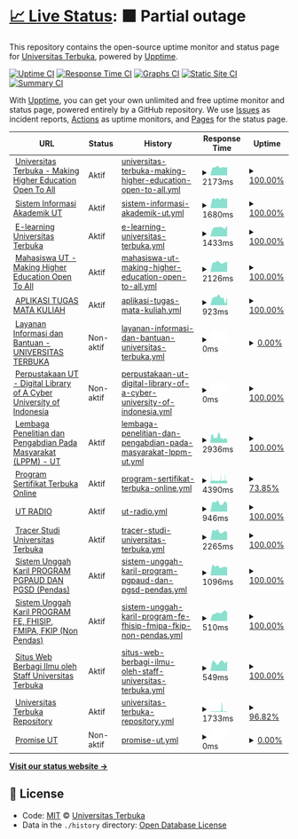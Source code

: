# [📈 Live Status](https://UnivTerbuka.github.io/online): <!--live status--> **🟧 Partial outage**

This repository contains the open-source uptime monitor and status page for [Universitas Terbuka](https://www.ut.ac.id/), powered by [Upptime](https://github.com/upptime/upptime).

[![Uptime CI](https://github.com/koj-co/upptime/workflows/Uptime%20CI/badge.svg)](https://github.com/koj-co/upptime/actions?query=workflow%3A%22Uptime+CI%22)
[![Response Time CI](https://github.com/koj-co/upptime/workflows/Response%20Time%20CI/badge.svg)](https://github.com/koj-co/upptime/actions?query=workflow%3A%22Response+Time+CI%22)
[![Graphs CI](https://github.com/koj-co/upptime/workflows/Graphs%20CI/badge.svg)](https://github.com/koj-co/upptime/actions?query=workflow%3A%22Graphs+CI%22)
[![Static Site CI](https://github.com/koj-co/upptime/workflows/Static%20Site%20CI/badge.svg)](https://github.com/koj-co/upptime/actions?query=workflow%3A%22Static+Site+CI%22)
[![Summary CI](https://github.com/koj-co/upptime/workflows/Summary%20CI/badge.svg)](https://github.com/koj-co/upptime/actions?query=workflow%3A%22Summary+CI%22)

With [Upptime](https://upptime.js.org), you can get your own unlimited and free uptime monitor and status page, powered entirely by a GitHub repository. We use [Issues](https://github.com/UnivTerbuka/online/issues) as incident reports, [Actions](https://github.com/UnivTerbuka/online/actions) as uptime monitors, and [Pages](https://UnivTerbuka.github.io/online) for the status page.

<!--start: status pages-->
<!-- This summary is generated by Upptime (https://github.com/upptime/upptime) -->
<!-- Do not edit this manually, your changes will be overwritten -->
<!-- prettier-ignore -->
| URL | Status | History | Response Time | Uptime |
| --- | ------ | ------- | ------------- | ------ |
| <img alt="" src="https://icons.duckduckgo.com/ip3/www.ut.ac.id.ico" height="13"> [Universitas Terbuka - Making Higher Education Open To All](https://www.ut.ac.id/) | Aktif | [universitas-terbuka-making-higher-education-open-to-all.yml](https://github.com/UnivTerbuka/online/commits/HEAD/history/universitas-terbuka-making-higher-education-open-to-all.yml) | <details><summary><img alt="Response time graph" src="./graphs/universitas-terbuka-making-higher-education-open-to-all/response-time-week.png" height="20"> 2173ms</summary><br><a href="https://UnivTerbuka.github.io/online/history/universitas-terbuka-making-higher-education-open-to-all"><img alt="Response time 3237" src="https://img.shields.io/endpoint?url=https%3A%2F%2Fraw.githubusercontent.com%2FUnivTerbuka%2Fonline%2FHEAD%2Fapi%2Funiversitas-terbuka-making-higher-education-open-to-all%2Fresponse-time.json"></a><br><a href="https://UnivTerbuka.github.io/online/history/universitas-terbuka-making-higher-education-open-to-all"><img alt="24-hour response time 2219" src="https://img.shields.io/endpoint?url=https%3A%2F%2Fraw.githubusercontent.com%2FUnivTerbuka%2Fonline%2FHEAD%2Fapi%2Funiversitas-terbuka-making-higher-education-open-to-all%2Fresponse-time-day.json"></a><br><a href="https://UnivTerbuka.github.io/online/history/universitas-terbuka-making-higher-education-open-to-all"><img alt="7-day response time 2173" src="https://img.shields.io/endpoint?url=https%3A%2F%2Fraw.githubusercontent.com%2FUnivTerbuka%2Fonline%2FHEAD%2Fapi%2Funiversitas-terbuka-making-higher-education-open-to-all%2Fresponse-time-week.json"></a><br><a href="https://UnivTerbuka.github.io/online/history/universitas-terbuka-making-higher-education-open-to-all"><img alt="30-day response time 2233" src="https://img.shields.io/endpoint?url=https%3A%2F%2Fraw.githubusercontent.com%2FUnivTerbuka%2Fonline%2FHEAD%2Fapi%2Funiversitas-terbuka-making-higher-education-open-to-all%2Fresponse-time-month.json"></a><br><a href="https://UnivTerbuka.github.io/online/history/universitas-terbuka-making-higher-education-open-to-all"><img alt="1-year response time 3159" src="https://img.shields.io/endpoint?url=https%3A%2F%2Fraw.githubusercontent.com%2FUnivTerbuka%2Fonline%2FHEAD%2Fapi%2Funiversitas-terbuka-making-higher-education-open-to-all%2Fresponse-time-year.json"></a></details> | <details><summary><a href="https://UnivTerbuka.github.io/online/history/universitas-terbuka-making-higher-education-open-to-all">100.00%</a></summary><a href="https://UnivTerbuka.github.io/online/history/universitas-terbuka-making-higher-education-open-to-all"><img alt="All-time uptime 100.00%" src="https://img.shields.io/endpoint?url=https%3A%2F%2Fraw.githubusercontent.com%2FUnivTerbuka%2Fonline%2FHEAD%2Fapi%2Funiversitas-terbuka-making-higher-education-open-to-all%2Fuptime.json"></a><br><a href="https://UnivTerbuka.github.io/online/history/universitas-terbuka-making-higher-education-open-to-all"><img alt="24-hour uptime 100.00%" src="https://img.shields.io/endpoint?url=https%3A%2F%2Fraw.githubusercontent.com%2FUnivTerbuka%2Fonline%2FHEAD%2Fapi%2Funiversitas-terbuka-making-higher-education-open-to-all%2Fuptime-day.json"></a><br><a href="https://UnivTerbuka.github.io/online/history/universitas-terbuka-making-higher-education-open-to-all"><img alt="7-day uptime 100.00%" src="https://img.shields.io/endpoint?url=https%3A%2F%2Fraw.githubusercontent.com%2FUnivTerbuka%2Fonline%2FHEAD%2Fapi%2Funiversitas-terbuka-making-higher-education-open-to-all%2Fuptime-week.json"></a><br><a href="https://UnivTerbuka.github.io/online/history/universitas-terbuka-making-higher-education-open-to-all"><img alt="30-day uptime 100.00%" src="https://img.shields.io/endpoint?url=https%3A%2F%2Fraw.githubusercontent.com%2FUnivTerbuka%2Fonline%2FHEAD%2Fapi%2Funiversitas-terbuka-making-higher-education-open-to-all%2Fuptime-month.json"></a><br><a href="https://UnivTerbuka.github.io/online/history/universitas-terbuka-making-higher-education-open-to-all"><img alt="1-year uptime 100.00%" src="https://img.shields.io/endpoint?url=https%3A%2F%2Fraw.githubusercontent.com%2FUnivTerbuka%2Fonline%2FHEAD%2Fapi%2Funiversitas-terbuka-making-higher-education-open-to-all%2Fuptime-year.json"></a></details>
| <img alt="" src="https://icons.duckduckgo.com/ip3/sia.ut.ac.id.ico" height="13"> [Sistem Informasi Akademik UT](https://sia.ut.ac.id/) | Aktif | [sistem-informasi-akademik-ut.yml](https://github.com/UnivTerbuka/online/commits/HEAD/history/sistem-informasi-akademik-ut.yml) | <details><summary><img alt="Response time graph" src="./graphs/sistem-informasi-akademik-ut/response-time-week.png" height="20"> 1680ms</summary><br><a href="https://UnivTerbuka.github.io/online/history/sistem-informasi-akademik-ut"><img alt="Response time 2012" src="https://img.shields.io/endpoint?url=https%3A%2F%2Fraw.githubusercontent.com%2FUnivTerbuka%2Fonline%2FHEAD%2Fapi%2Fsistem-informasi-akademik-ut%2Fresponse-time.json"></a><br><a href="https://UnivTerbuka.github.io/online/history/sistem-informasi-akademik-ut"><img alt="24-hour response time 1771" src="https://img.shields.io/endpoint?url=https%3A%2F%2Fraw.githubusercontent.com%2FUnivTerbuka%2Fonline%2FHEAD%2Fapi%2Fsistem-informasi-akademik-ut%2Fresponse-time-day.json"></a><br><a href="https://UnivTerbuka.github.io/online/history/sistem-informasi-akademik-ut"><img alt="7-day response time 1680" src="https://img.shields.io/endpoint?url=https%3A%2F%2Fraw.githubusercontent.com%2FUnivTerbuka%2Fonline%2FHEAD%2Fapi%2Fsistem-informasi-akademik-ut%2Fresponse-time-week.json"></a><br><a href="https://UnivTerbuka.github.io/online/history/sistem-informasi-akademik-ut"><img alt="30-day response time 1650" src="https://img.shields.io/endpoint?url=https%3A%2F%2Fraw.githubusercontent.com%2FUnivTerbuka%2Fonline%2FHEAD%2Fapi%2Fsistem-informasi-akademik-ut%2Fresponse-time-month.json"></a><br><a href="https://UnivTerbuka.github.io/online/history/sistem-informasi-akademik-ut"><img alt="1-year response time 1868" src="https://img.shields.io/endpoint?url=https%3A%2F%2Fraw.githubusercontent.com%2FUnivTerbuka%2Fonline%2FHEAD%2Fapi%2Fsistem-informasi-akademik-ut%2Fresponse-time-year.json"></a></details> | <details><summary><a href="https://UnivTerbuka.github.io/online/history/sistem-informasi-akademik-ut">100.00%</a></summary><a href="https://UnivTerbuka.github.io/online/history/sistem-informasi-akademik-ut"><img alt="All-time uptime 99.42%" src="https://img.shields.io/endpoint?url=https%3A%2F%2Fraw.githubusercontent.com%2FUnivTerbuka%2Fonline%2FHEAD%2Fapi%2Fsistem-informasi-akademik-ut%2Fuptime.json"></a><br><a href="https://UnivTerbuka.github.io/online/history/sistem-informasi-akademik-ut"><img alt="24-hour uptime 100.00%" src="https://img.shields.io/endpoint?url=https%3A%2F%2Fraw.githubusercontent.com%2FUnivTerbuka%2Fonline%2FHEAD%2Fapi%2Fsistem-informasi-akademik-ut%2Fuptime-day.json"></a><br><a href="https://UnivTerbuka.github.io/online/history/sistem-informasi-akademik-ut"><img alt="7-day uptime 100.00%" src="https://img.shields.io/endpoint?url=https%3A%2F%2Fraw.githubusercontent.com%2FUnivTerbuka%2Fonline%2FHEAD%2Fapi%2Fsistem-informasi-akademik-ut%2Fuptime-week.json"></a><br><a href="https://UnivTerbuka.github.io/online/history/sistem-informasi-akademik-ut"><img alt="30-day uptime 100.00%" src="https://img.shields.io/endpoint?url=https%3A%2F%2Fraw.githubusercontent.com%2FUnivTerbuka%2Fonline%2FHEAD%2Fapi%2Fsistem-informasi-akademik-ut%2Fuptime-month.json"></a><br><a href="https://UnivTerbuka.github.io/online/history/sistem-informasi-akademik-ut"><img alt="1-year uptime 98.82%" src="https://img.shields.io/endpoint?url=https%3A%2F%2Fraw.githubusercontent.com%2FUnivTerbuka%2Fonline%2FHEAD%2Fapi%2Fsistem-informasi-akademik-ut%2Fuptime-year.json"></a></details>
| <img alt="" src="https://icons.duckduckgo.com/ip3/elearning.ut.ac.id.ico" height="13"> [E-learning Universitas Terbuka](https://elearning.ut.ac.id/) | Aktif | [e-learning-universitas-terbuka.yml](https://github.com/UnivTerbuka/online/commits/HEAD/history/e-learning-universitas-terbuka.yml) | <details><summary><img alt="Response time graph" src="./graphs/e-learning-universitas-terbuka/response-time-week.png" height="20"> 1433ms</summary><br><a href="https://UnivTerbuka.github.io/online/history/e-learning-universitas-terbuka"><img alt="Response time 2019" src="https://img.shields.io/endpoint?url=https%3A%2F%2Fraw.githubusercontent.com%2FUnivTerbuka%2Fonline%2FHEAD%2Fapi%2Fe-learning-universitas-terbuka%2Fresponse-time.json"></a><br><a href="https://UnivTerbuka.github.io/online/history/e-learning-universitas-terbuka"><img alt="24-hour response time 1713" src="https://img.shields.io/endpoint?url=https%3A%2F%2Fraw.githubusercontent.com%2FUnivTerbuka%2Fonline%2FHEAD%2Fapi%2Fe-learning-universitas-terbuka%2Fresponse-time-day.json"></a><br><a href="https://UnivTerbuka.github.io/online/history/e-learning-universitas-terbuka"><img alt="7-day response time 1433" src="https://img.shields.io/endpoint?url=https%3A%2F%2Fraw.githubusercontent.com%2FUnivTerbuka%2Fonline%2FHEAD%2Fapi%2Fe-learning-universitas-terbuka%2Fresponse-time-week.json"></a><br><a href="https://UnivTerbuka.github.io/online/history/e-learning-universitas-terbuka"><img alt="30-day response time 1385" src="https://img.shields.io/endpoint?url=https%3A%2F%2Fraw.githubusercontent.com%2FUnivTerbuka%2Fonline%2FHEAD%2Fapi%2Fe-learning-universitas-terbuka%2Fresponse-time-month.json"></a><br><a href="https://UnivTerbuka.github.io/online/history/e-learning-universitas-terbuka"><img alt="1-year response time 2049" src="https://img.shields.io/endpoint?url=https%3A%2F%2Fraw.githubusercontent.com%2FUnivTerbuka%2Fonline%2FHEAD%2Fapi%2Fe-learning-universitas-terbuka%2Fresponse-time-year.json"></a></details> | <details><summary><a href="https://UnivTerbuka.github.io/online/history/e-learning-universitas-terbuka">100.00%</a></summary><a href="https://UnivTerbuka.github.io/online/history/e-learning-universitas-terbuka"><img alt="All-time uptime 93.89%" src="https://img.shields.io/endpoint?url=https%3A%2F%2Fraw.githubusercontent.com%2FUnivTerbuka%2Fonline%2FHEAD%2Fapi%2Fe-learning-universitas-terbuka%2Fuptime.json"></a><br><a href="https://UnivTerbuka.github.io/online/history/e-learning-universitas-terbuka"><img alt="24-hour uptime 100.00%" src="https://img.shields.io/endpoint?url=https%3A%2F%2Fraw.githubusercontent.com%2FUnivTerbuka%2Fonline%2FHEAD%2Fapi%2Fe-learning-universitas-terbuka%2Fuptime-day.json"></a><br><a href="https://UnivTerbuka.github.io/online/history/e-learning-universitas-terbuka"><img alt="7-day uptime 100.00%" src="https://img.shields.io/endpoint?url=https%3A%2F%2Fraw.githubusercontent.com%2FUnivTerbuka%2Fonline%2FHEAD%2Fapi%2Fe-learning-universitas-terbuka%2Fuptime-week.json"></a><br><a href="https://UnivTerbuka.github.io/online/history/e-learning-universitas-terbuka"><img alt="30-day uptime 99.93%" src="https://img.shields.io/endpoint?url=https%3A%2F%2Fraw.githubusercontent.com%2FUnivTerbuka%2Fonline%2FHEAD%2Fapi%2Fe-learning-universitas-terbuka%2Fuptime-month.json"></a><br><a href="https://UnivTerbuka.github.io/online/history/e-learning-universitas-terbuka"><img alt="1-year uptime 93.62%" src="https://img.shields.io/endpoint?url=https%3A%2F%2Fraw.githubusercontent.com%2FUnivTerbuka%2Fonline%2FHEAD%2Fapi%2Fe-learning-universitas-terbuka%2Fuptime-year.json"></a></details>
| <img alt="" src="https://icons.duckduckgo.com/ip3/mahasiswa.ut.ac.id.ico" height="13"> [Mahasiswa UT - Making Higher Education Open To All](https://mahasiswa.ut.ac.id/) | Aktif | [mahasiswa-ut-making-higher-education-open-to-all.yml](https://github.com/UnivTerbuka/online/commits/HEAD/history/mahasiswa-ut-making-higher-education-open-to-all.yml) | <details><summary><img alt="Response time graph" src="./graphs/mahasiswa-ut-making-higher-education-open-to-all/response-time-week.png" height="20"> 2126ms</summary><br><a href="https://UnivTerbuka.github.io/online/history/mahasiswa-ut-making-higher-education-open-to-all"><img alt="Response time 3032" src="https://img.shields.io/endpoint?url=https%3A%2F%2Fraw.githubusercontent.com%2FUnivTerbuka%2Fonline%2FHEAD%2Fapi%2Fmahasiswa-ut-making-higher-education-open-to-all%2Fresponse-time.json"></a><br><a href="https://UnivTerbuka.github.io/online/history/mahasiswa-ut-making-higher-education-open-to-all"><img alt="24-hour response time 2272" src="https://img.shields.io/endpoint?url=https%3A%2F%2Fraw.githubusercontent.com%2FUnivTerbuka%2Fonline%2FHEAD%2Fapi%2Fmahasiswa-ut-making-higher-education-open-to-all%2Fresponse-time-day.json"></a><br><a href="https://UnivTerbuka.github.io/online/history/mahasiswa-ut-making-higher-education-open-to-all"><img alt="7-day response time 2126" src="https://img.shields.io/endpoint?url=https%3A%2F%2Fraw.githubusercontent.com%2FUnivTerbuka%2Fonline%2FHEAD%2Fapi%2Fmahasiswa-ut-making-higher-education-open-to-all%2Fresponse-time-week.json"></a><br><a href="https://UnivTerbuka.github.io/online/history/mahasiswa-ut-making-higher-education-open-to-all"><img alt="30-day response time 2161" src="https://img.shields.io/endpoint?url=https%3A%2F%2Fraw.githubusercontent.com%2FUnivTerbuka%2Fonline%2FHEAD%2Fapi%2Fmahasiswa-ut-making-higher-education-open-to-all%2Fresponse-time-month.json"></a><br><a href="https://UnivTerbuka.github.io/online/history/mahasiswa-ut-making-higher-education-open-to-all"><img alt="1-year response time 2922" src="https://img.shields.io/endpoint?url=https%3A%2F%2Fraw.githubusercontent.com%2FUnivTerbuka%2Fonline%2FHEAD%2Fapi%2Fmahasiswa-ut-making-higher-education-open-to-all%2Fresponse-time-year.json"></a></details> | <details><summary><a href="https://UnivTerbuka.github.io/online/history/mahasiswa-ut-making-higher-education-open-to-all">100.00%</a></summary><a href="https://UnivTerbuka.github.io/online/history/mahasiswa-ut-making-higher-education-open-to-all"><img alt="All-time uptime 99.43%" src="https://img.shields.io/endpoint?url=https%3A%2F%2Fraw.githubusercontent.com%2FUnivTerbuka%2Fonline%2FHEAD%2Fapi%2Fmahasiswa-ut-making-higher-education-open-to-all%2Fuptime.json"></a><br><a href="https://UnivTerbuka.github.io/online/history/mahasiswa-ut-making-higher-education-open-to-all"><img alt="24-hour uptime 100.00%" src="https://img.shields.io/endpoint?url=https%3A%2F%2Fraw.githubusercontent.com%2FUnivTerbuka%2Fonline%2FHEAD%2Fapi%2Fmahasiswa-ut-making-higher-education-open-to-all%2Fuptime-day.json"></a><br><a href="https://UnivTerbuka.github.io/online/history/mahasiswa-ut-making-higher-education-open-to-all"><img alt="7-day uptime 100.00%" src="https://img.shields.io/endpoint?url=https%3A%2F%2Fraw.githubusercontent.com%2FUnivTerbuka%2Fonline%2FHEAD%2Fapi%2Fmahasiswa-ut-making-higher-education-open-to-all%2Fuptime-week.json"></a><br><a href="https://UnivTerbuka.github.io/online/history/mahasiswa-ut-making-higher-education-open-to-all"><img alt="30-day uptime 100.00%" src="https://img.shields.io/endpoint?url=https%3A%2F%2Fraw.githubusercontent.com%2FUnivTerbuka%2Fonline%2FHEAD%2Fapi%2Fmahasiswa-ut-making-higher-education-open-to-all%2Fuptime-month.json"></a><br><a href="https://UnivTerbuka.github.io/online/history/mahasiswa-ut-making-higher-education-open-to-all"><img alt="1-year uptime 98.85%" src="https://img.shields.io/endpoint?url=https%3A%2F%2Fraw.githubusercontent.com%2FUnivTerbuka%2Fonline%2FHEAD%2Fapi%2Fmahasiswa-ut-making-higher-education-open-to-all%2Fuptime-year.json"></a></details>
| <img alt="" src="https://icons.duckduckgo.com/ip3/tmk.ut.ac.id.ico" height="13"> [APLIKASI TUGAS MATA KULIAH](https://tmk.ut.ac.id/tmkui/#/) | Aktif | [aplikasi-tugas-mata-kuliah.yml](https://github.com/UnivTerbuka/online/commits/HEAD/history/aplikasi-tugas-mata-kuliah.yml) | <details><summary><img alt="Response time graph" src="./graphs/aplikasi-tugas-mata-kuliah/response-time-week.png" height="20"> 923ms</summary><br><a href="https://UnivTerbuka.github.io/online/history/aplikasi-tugas-mata-kuliah"><img alt="Response time 1272" src="https://img.shields.io/endpoint?url=https%3A%2F%2Fraw.githubusercontent.com%2FUnivTerbuka%2Fonline%2FHEAD%2Fapi%2Faplikasi-tugas-mata-kuliah%2Fresponse-time.json"></a><br><a href="https://UnivTerbuka.github.io/online/history/aplikasi-tugas-mata-kuliah"><img alt="24-hour response time 984" src="https://img.shields.io/endpoint?url=https%3A%2F%2Fraw.githubusercontent.com%2FUnivTerbuka%2Fonline%2FHEAD%2Fapi%2Faplikasi-tugas-mata-kuliah%2Fresponse-time-day.json"></a><br><a href="https://UnivTerbuka.github.io/online/history/aplikasi-tugas-mata-kuliah"><img alt="7-day response time 923" src="https://img.shields.io/endpoint?url=https%3A%2F%2Fraw.githubusercontent.com%2FUnivTerbuka%2Fonline%2FHEAD%2Fapi%2Faplikasi-tugas-mata-kuliah%2Fresponse-time-week.json"></a><br><a href="https://UnivTerbuka.github.io/online/history/aplikasi-tugas-mata-kuliah"><img alt="30-day response time 915" src="https://img.shields.io/endpoint?url=https%3A%2F%2Fraw.githubusercontent.com%2FUnivTerbuka%2Fonline%2FHEAD%2Fapi%2Faplikasi-tugas-mata-kuliah%2Fresponse-time-month.json"></a><br><a href="https://UnivTerbuka.github.io/online/history/aplikasi-tugas-mata-kuliah"><img alt="1-year response time 1205" src="https://img.shields.io/endpoint?url=https%3A%2F%2Fraw.githubusercontent.com%2FUnivTerbuka%2Fonline%2FHEAD%2Fapi%2Faplikasi-tugas-mata-kuliah%2Fresponse-time-year.json"></a></details> | <details><summary><a href="https://UnivTerbuka.github.io/online/history/aplikasi-tugas-mata-kuliah">100.00%</a></summary><a href="https://UnivTerbuka.github.io/online/history/aplikasi-tugas-mata-kuliah"><img alt="All-time uptime 55.44%" src="https://img.shields.io/endpoint?url=https%3A%2F%2Fraw.githubusercontent.com%2FUnivTerbuka%2Fonline%2FHEAD%2Fapi%2Faplikasi-tugas-mata-kuliah%2Fuptime.json"></a><br><a href="https://UnivTerbuka.github.io/online/history/aplikasi-tugas-mata-kuliah"><img alt="24-hour uptime 100.00%" src="https://img.shields.io/endpoint?url=https%3A%2F%2Fraw.githubusercontent.com%2FUnivTerbuka%2Fonline%2FHEAD%2Fapi%2Faplikasi-tugas-mata-kuliah%2Fuptime-day.json"></a><br><a href="https://UnivTerbuka.github.io/online/history/aplikasi-tugas-mata-kuliah"><img alt="7-day uptime 100.00%" src="https://img.shields.io/endpoint?url=https%3A%2F%2Fraw.githubusercontent.com%2FUnivTerbuka%2Fonline%2FHEAD%2Fapi%2Faplikasi-tugas-mata-kuliah%2Fuptime-week.json"></a><br><a href="https://UnivTerbuka.github.io/online/history/aplikasi-tugas-mata-kuliah"><img alt="30-day uptime 21.64%" src="https://img.shields.io/endpoint?url=https%3A%2F%2Fraw.githubusercontent.com%2FUnivTerbuka%2Fonline%2FHEAD%2Fapi%2Faplikasi-tugas-mata-kuliah%2Fuptime-month.json"></a><br><a href="https://UnivTerbuka.github.io/online/history/aplikasi-tugas-mata-kuliah"><img alt="1-year uptime 10.31%" src="https://img.shields.io/endpoint?url=https%3A%2F%2Fraw.githubusercontent.com%2FUnivTerbuka%2Fonline%2FHEAD%2Fapi%2Faplikasi-tugas-mata-kuliah%2Fuptime-year.json"></a></details>
| <img alt="" src="https://icons.duckduckgo.com/ip3/hallo-ut.ut.ac.id.ico" height="13"> [Layanan Informasi dan Bantuan - UNIVERSITAS TERBUKA](http://hallo-ut.ut.ac.id/) | Non-aktif | [layanan-informasi-dan-bantuan-universitas-terbuka.yml](https://github.com/UnivTerbuka/online/commits/HEAD/history/layanan-informasi-dan-bantuan-universitas-terbuka.yml) | <details><summary><img alt="Response time graph" src="./graphs/layanan-informasi-dan-bantuan-universitas-terbuka/response-time-week.png" height="20"> 0ms</summary><br><a href="https://UnivTerbuka.github.io/online/history/layanan-informasi-dan-bantuan-universitas-terbuka"><img alt="Response time 1009" src="https://img.shields.io/endpoint?url=https%3A%2F%2Fraw.githubusercontent.com%2FUnivTerbuka%2Fonline%2FHEAD%2Fapi%2Flayanan-informasi-dan-bantuan-universitas-terbuka%2Fresponse-time.json"></a><br><a href="https://UnivTerbuka.github.io/online/history/layanan-informasi-dan-bantuan-universitas-terbuka"><img alt="24-hour response time 0" src="https://img.shields.io/endpoint?url=https%3A%2F%2Fraw.githubusercontent.com%2FUnivTerbuka%2Fonline%2FHEAD%2Fapi%2Flayanan-informasi-dan-bantuan-universitas-terbuka%2Fresponse-time-day.json"></a><br><a href="https://UnivTerbuka.github.io/online/history/layanan-informasi-dan-bantuan-universitas-terbuka"><img alt="7-day response time 0" src="https://img.shields.io/endpoint?url=https%3A%2F%2Fraw.githubusercontent.com%2FUnivTerbuka%2Fonline%2FHEAD%2Fapi%2Flayanan-informasi-dan-bantuan-universitas-terbuka%2Fresponse-time-week.json"></a><br><a href="https://UnivTerbuka.github.io/online/history/layanan-informasi-dan-bantuan-universitas-terbuka"><img alt="30-day response time 0" src="https://img.shields.io/endpoint?url=https%3A%2F%2Fraw.githubusercontent.com%2FUnivTerbuka%2Fonline%2FHEAD%2Fapi%2Flayanan-informasi-dan-bantuan-universitas-terbuka%2Fresponse-time-month.json"></a><br><a href="https://UnivTerbuka.github.io/online/history/layanan-informasi-dan-bantuan-universitas-terbuka"><img alt="1-year response time 0" src="https://img.shields.io/endpoint?url=https%3A%2F%2Fraw.githubusercontent.com%2FUnivTerbuka%2Fonline%2FHEAD%2Fapi%2Flayanan-informasi-dan-bantuan-universitas-terbuka%2Fresponse-time-year.json"></a></details> | <details><summary><a href="https://UnivTerbuka.github.io/online/history/layanan-informasi-dan-bantuan-universitas-terbuka">0.00%</a></summary><a href="https://UnivTerbuka.github.io/online/history/layanan-informasi-dan-bantuan-universitas-terbuka"><img alt="All-time uptime 38.32%" src="https://img.shields.io/endpoint?url=https%3A%2F%2Fraw.githubusercontent.com%2FUnivTerbuka%2Fonline%2FHEAD%2Fapi%2Flayanan-informasi-dan-bantuan-universitas-terbuka%2Fuptime.json"></a><br><a href="https://UnivTerbuka.github.io/online/history/layanan-informasi-dan-bantuan-universitas-terbuka"><img alt="24-hour uptime 0.00%" src="https://img.shields.io/endpoint?url=https%3A%2F%2Fraw.githubusercontent.com%2FUnivTerbuka%2Fonline%2FHEAD%2Fapi%2Flayanan-informasi-dan-bantuan-universitas-terbuka%2Fuptime-day.json"></a><br><a href="https://UnivTerbuka.github.io/online/history/layanan-informasi-dan-bantuan-universitas-terbuka"><img alt="7-day uptime 0.00%" src="https://img.shields.io/endpoint?url=https%3A%2F%2Fraw.githubusercontent.com%2FUnivTerbuka%2Fonline%2FHEAD%2Fapi%2Flayanan-informasi-dan-bantuan-universitas-terbuka%2Fuptime-week.json"></a><br><a href="https://UnivTerbuka.github.io/online/history/layanan-informasi-dan-bantuan-universitas-terbuka"><img alt="30-day uptime 0.00%" src="https://img.shields.io/endpoint?url=https%3A%2F%2Fraw.githubusercontent.com%2FUnivTerbuka%2Fonline%2FHEAD%2Fapi%2Flayanan-informasi-dan-bantuan-universitas-terbuka%2Fuptime-month.json"></a><br><a href="https://UnivTerbuka.github.io/online/history/layanan-informasi-dan-bantuan-universitas-terbuka"><img alt="1-year uptime 0.00%" src="https://img.shields.io/endpoint?url=https%3A%2F%2Fraw.githubusercontent.com%2FUnivTerbuka%2Fonline%2FHEAD%2Fapi%2Flayanan-informasi-dan-bantuan-universitas-terbuka%2Fuptime-year.json"></a></details>
| <img alt="" src="https://icons.duckduckgo.com/ip3/www.pustaka.ut.ac.id.ico" height="13"> [Perpustakaan UT - Digital Library of A Cyber University of Indonesia](https://www.pustaka.ut.ac.id/) | Non-aktif | [perpustakaan-ut-digital-library-of-a-cyber-university-of-indonesia.yml](https://github.com/UnivTerbuka/online/commits/HEAD/history/perpustakaan-ut-digital-library-of-a-cyber-university-of-indonesia.yml) | <details><summary><img alt="Response time graph" src="./graphs/perpustakaan-ut-digital-library-of-a-cyber-university-of-indonesia/response-time-week.png" height="20"> 0ms</summary><br><a href="https://UnivTerbuka.github.io/online/history/perpustakaan-ut-digital-library-of-a-cyber-university-of-indonesia"><img alt="Response time 1262" src="https://img.shields.io/endpoint?url=https%3A%2F%2Fraw.githubusercontent.com%2FUnivTerbuka%2Fonline%2FHEAD%2Fapi%2Fperpustakaan-ut-digital-library-of-a-cyber-university-of-indonesia%2Fresponse-time.json"></a><br><a href="https://UnivTerbuka.github.io/online/history/perpustakaan-ut-digital-library-of-a-cyber-university-of-indonesia"><img alt="24-hour response time 0" src="https://img.shields.io/endpoint?url=https%3A%2F%2Fraw.githubusercontent.com%2FUnivTerbuka%2Fonline%2FHEAD%2Fapi%2Fperpustakaan-ut-digital-library-of-a-cyber-university-of-indonesia%2Fresponse-time-day.json"></a><br><a href="https://UnivTerbuka.github.io/online/history/perpustakaan-ut-digital-library-of-a-cyber-university-of-indonesia"><img alt="7-day response time 0" src="https://img.shields.io/endpoint?url=https%3A%2F%2Fraw.githubusercontent.com%2FUnivTerbuka%2Fonline%2FHEAD%2Fapi%2Fperpustakaan-ut-digital-library-of-a-cyber-university-of-indonesia%2Fresponse-time-week.json"></a><br><a href="https://UnivTerbuka.github.io/online/history/perpustakaan-ut-digital-library-of-a-cyber-university-of-indonesia"><img alt="30-day response time 0" src="https://img.shields.io/endpoint?url=https%3A%2F%2Fraw.githubusercontent.com%2FUnivTerbuka%2Fonline%2FHEAD%2Fapi%2Fperpustakaan-ut-digital-library-of-a-cyber-university-of-indonesia%2Fresponse-time-month.json"></a><br><a href="https://UnivTerbuka.github.io/online/history/perpustakaan-ut-digital-library-of-a-cyber-university-of-indonesia"><img alt="1-year response time 1313" src="https://img.shields.io/endpoint?url=https%3A%2F%2Fraw.githubusercontent.com%2FUnivTerbuka%2Fonline%2FHEAD%2Fapi%2Fperpustakaan-ut-digital-library-of-a-cyber-university-of-indonesia%2Fresponse-time-year.json"></a></details> | <details><summary><a href="https://UnivTerbuka.github.io/online/history/perpustakaan-ut-digital-library-of-a-cyber-university-of-indonesia">100.00%</a></summary><a href="https://UnivTerbuka.github.io/online/history/perpustakaan-ut-digital-library-of-a-cyber-university-of-indonesia"><img alt="All-time uptime 100.00%" src="https://img.shields.io/endpoint?url=https%3A%2F%2Fraw.githubusercontent.com%2FUnivTerbuka%2Fonline%2FHEAD%2Fapi%2Fperpustakaan-ut-digital-library-of-a-cyber-university-of-indonesia%2Fuptime.json"></a><br><a href="https://UnivTerbuka.github.io/online/history/perpustakaan-ut-digital-library-of-a-cyber-university-of-indonesia"><img alt="24-hour uptime 100.00%" src="https://img.shields.io/endpoint?url=https%3A%2F%2Fraw.githubusercontent.com%2FUnivTerbuka%2Fonline%2FHEAD%2Fapi%2Fperpustakaan-ut-digital-library-of-a-cyber-university-of-indonesia%2Fuptime-day.json"></a><br><a href="https://UnivTerbuka.github.io/online/history/perpustakaan-ut-digital-library-of-a-cyber-university-of-indonesia"><img alt="7-day uptime 100.00%" src="https://img.shields.io/endpoint?url=https%3A%2F%2Fraw.githubusercontent.com%2FUnivTerbuka%2Fonline%2FHEAD%2Fapi%2Fperpustakaan-ut-digital-library-of-a-cyber-university-of-indonesia%2Fuptime-week.json"></a><br><a href="https://UnivTerbuka.github.io/online/history/perpustakaan-ut-digital-library-of-a-cyber-university-of-indonesia"><img alt="30-day uptime 100.00%" src="https://img.shields.io/endpoint?url=https%3A%2F%2Fraw.githubusercontent.com%2FUnivTerbuka%2Fonline%2FHEAD%2Fapi%2Fperpustakaan-ut-digital-library-of-a-cyber-university-of-indonesia%2Fuptime-month.json"></a><br><a href="https://UnivTerbuka.github.io/online/history/perpustakaan-ut-digital-library-of-a-cyber-university-of-indonesia"><img alt="1-year uptime 100.00%" src="https://img.shields.io/endpoint?url=https%3A%2F%2Fraw.githubusercontent.com%2FUnivTerbuka%2Fonline%2FHEAD%2Fapi%2Fperpustakaan-ut-digital-library-of-a-cyber-university-of-indonesia%2Fuptime-year.json"></a></details>
| <img alt="" src="https://icons.duckduckgo.com/ip3/lppm.ut.ac.id.ico" height="13"> [Lembaga Penelitian dan Pengabdian Pada Masyarakat (LPPM) - UT](http://lppm.ut.ac.id/) | Aktif | [lembaga-penelitian-dan-pengabdian-pada-masyarakat-lppm-ut.yml](https://github.com/UnivTerbuka/online/commits/HEAD/history/lembaga-penelitian-dan-pengabdian-pada-masyarakat-lppm-ut.yml) | <details><summary><img alt="Response time graph" src="./graphs/lembaga-penelitian-dan-pengabdian-pada-masyarakat-lppm-ut/response-time-week.png" height="20"> 2936ms</summary><br><a href="https://UnivTerbuka.github.io/online/history/lembaga-penelitian-dan-pengabdian-pada-masyarakat-lppm-ut"><img alt="Response time 3111" src="https://img.shields.io/endpoint?url=https%3A%2F%2Fraw.githubusercontent.com%2FUnivTerbuka%2Fonline%2FHEAD%2Fapi%2Flembaga-penelitian-dan-pengabdian-pada-masyarakat-lppm-ut%2Fresponse-time.json"></a><br><a href="https://UnivTerbuka.github.io/online/history/lembaga-penelitian-dan-pengabdian-pada-masyarakat-lppm-ut"><img alt="24-hour response time 1937" src="https://img.shields.io/endpoint?url=https%3A%2F%2Fraw.githubusercontent.com%2FUnivTerbuka%2Fonline%2FHEAD%2Fapi%2Flembaga-penelitian-dan-pengabdian-pada-masyarakat-lppm-ut%2Fresponse-time-day.json"></a><br><a href="https://UnivTerbuka.github.io/online/history/lembaga-penelitian-dan-pengabdian-pada-masyarakat-lppm-ut"><img alt="7-day response time 2936" src="https://img.shields.io/endpoint?url=https%3A%2F%2Fraw.githubusercontent.com%2FUnivTerbuka%2Fonline%2FHEAD%2Fapi%2Flembaga-penelitian-dan-pengabdian-pada-masyarakat-lppm-ut%2Fresponse-time-week.json"></a><br><a href="https://UnivTerbuka.github.io/online/history/lembaga-penelitian-dan-pengabdian-pada-masyarakat-lppm-ut"><img alt="30-day response time 2936" src="https://img.shields.io/endpoint?url=https%3A%2F%2Fraw.githubusercontent.com%2FUnivTerbuka%2Fonline%2FHEAD%2Fapi%2Flembaga-penelitian-dan-pengabdian-pada-masyarakat-lppm-ut%2Fresponse-time-month.json"></a><br><a href="https://UnivTerbuka.github.io/online/history/lembaga-penelitian-dan-pengabdian-pada-masyarakat-lppm-ut"><img alt="1-year response time 3150" src="https://img.shields.io/endpoint?url=https%3A%2F%2Fraw.githubusercontent.com%2FUnivTerbuka%2Fonline%2FHEAD%2Fapi%2Flembaga-penelitian-dan-pengabdian-pada-masyarakat-lppm-ut%2Fresponse-time-year.json"></a></details> | <details><summary><a href="https://UnivTerbuka.github.io/online/history/lembaga-penelitian-dan-pengabdian-pada-masyarakat-lppm-ut">100.00%</a></summary><a href="https://UnivTerbuka.github.io/online/history/lembaga-penelitian-dan-pengabdian-pada-masyarakat-lppm-ut"><img alt="All-time uptime 100.00%" src="https://img.shields.io/endpoint?url=https%3A%2F%2Fraw.githubusercontent.com%2FUnivTerbuka%2Fonline%2FHEAD%2Fapi%2Flembaga-penelitian-dan-pengabdian-pada-masyarakat-lppm-ut%2Fuptime.json"></a><br><a href="https://UnivTerbuka.github.io/online/history/lembaga-penelitian-dan-pengabdian-pada-masyarakat-lppm-ut"><img alt="24-hour uptime 100.00%" src="https://img.shields.io/endpoint?url=https%3A%2F%2Fraw.githubusercontent.com%2FUnivTerbuka%2Fonline%2FHEAD%2Fapi%2Flembaga-penelitian-dan-pengabdian-pada-masyarakat-lppm-ut%2Fuptime-day.json"></a><br><a href="https://UnivTerbuka.github.io/online/history/lembaga-penelitian-dan-pengabdian-pada-masyarakat-lppm-ut"><img alt="7-day uptime 100.00%" src="https://img.shields.io/endpoint?url=https%3A%2F%2Fraw.githubusercontent.com%2FUnivTerbuka%2Fonline%2FHEAD%2Fapi%2Flembaga-penelitian-dan-pengabdian-pada-masyarakat-lppm-ut%2Fuptime-week.json"></a><br><a href="https://UnivTerbuka.github.io/online/history/lembaga-penelitian-dan-pengabdian-pada-masyarakat-lppm-ut"><img alt="30-day uptime 100.00%" src="https://img.shields.io/endpoint?url=https%3A%2F%2Fraw.githubusercontent.com%2FUnivTerbuka%2Fonline%2FHEAD%2Fapi%2Flembaga-penelitian-dan-pengabdian-pada-masyarakat-lppm-ut%2Fuptime-month.json"></a><br><a href="https://UnivTerbuka.github.io/online/history/lembaga-penelitian-dan-pengabdian-pada-masyarakat-lppm-ut"><img alt="1-year uptime 100.00%" src="https://img.shields.io/endpoint?url=https%3A%2F%2Fraw.githubusercontent.com%2FUnivTerbuka%2Fonline%2FHEAD%2Fapi%2Flembaga-penelitian-dan-pengabdian-pada-masyarakat-lppm-ut%2Fuptime-year.json"></a></details>
| <img alt="" src="https://icons.duckduckgo.com/ip3/moocs.ut.ac.id.ico" height="13"> [Program Sertifikat Terbuka Online](http://moocs.ut.ac.id/) | Aktif | [program-sertifikat-terbuka-online.yml](https://github.com/UnivTerbuka/online/commits/HEAD/history/program-sertifikat-terbuka-online.yml) | <details><summary><img alt="Response time graph" src="./graphs/program-sertifikat-terbuka-online/response-time-week.png" height="20"> 4390ms</summary><br><a href="https://UnivTerbuka.github.io/online/history/program-sertifikat-terbuka-online"><img alt="Response time 5541" src="https://img.shields.io/endpoint?url=https%3A%2F%2Fraw.githubusercontent.com%2FUnivTerbuka%2Fonline%2FHEAD%2Fapi%2Fprogram-sertifikat-terbuka-online%2Fresponse-time.json"></a><br><a href="https://UnivTerbuka.github.io/online/history/program-sertifikat-terbuka-online"><img alt="24-hour response time 4017" src="https://img.shields.io/endpoint?url=https%3A%2F%2Fraw.githubusercontent.com%2FUnivTerbuka%2Fonline%2FHEAD%2Fapi%2Fprogram-sertifikat-terbuka-online%2Fresponse-time-day.json"></a><br><a href="https://UnivTerbuka.github.io/online/history/program-sertifikat-terbuka-online"><img alt="7-day response time 4390" src="https://img.shields.io/endpoint?url=https%3A%2F%2Fraw.githubusercontent.com%2FUnivTerbuka%2Fonline%2FHEAD%2Fapi%2Fprogram-sertifikat-terbuka-online%2Fresponse-time-week.json"></a><br><a href="https://UnivTerbuka.github.io/online/history/program-sertifikat-terbuka-online"><img alt="30-day response time 4390" src="https://img.shields.io/endpoint?url=https%3A%2F%2Fraw.githubusercontent.com%2FUnivTerbuka%2Fonline%2FHEAD%2Fapi%2Fprogram-sertifikat-terbuka-online%2Fresponse-time-month.json"></a><br><a href="https://UnivTerbuka.github.io/online/history/program-sertifikat-terbuka-online"><img alt="1-year response time 5218" src="https://img.shields.io/endpoint?url=https%3A%2F%2Fraw.githubusercontent.com%2FUnivTerbuka%2Fonline%2FHEAD%2Fapi%2Fprogram-sertifikat-terbuka-online%2Fresponse-time-year.json"></a></details> | <details><summary><a href="https://UnivTerbuka.github.io/online/history/program-sertifikat-terbuka-online">73.85%</a></summary><a href="https://UnivTerbuka.github.io/online/history/program-sertifikat-terbuka-online"><img alt="All-time uptime 99.75%" src="https://img.shields.io/endpoint?url=https%3A%2F%2Fraw.githubusercontent.com%2FUnivTerbuka%2Fonline%2FHEAD%2Fapi%2Fprogram-sertifikat-terbuka-online%2Fuptime.json"></a><br><a href="https://UnivTerbuka.github.io/online/history/program-sertifikat-terbuka-online"><img alt="24-hour uptime 71.40%" src="https://img.shields.io/endpoint?url=https%3A%2F%2Fraw.githubusercontent.com%2FUnivTerbuka%2Fonline%2FHEAD%2Fapi%2Fprogram-sertifikat-terbuka-online%2Fuptime-day.json"></a><br><a href="https://UnivTerbuka.github.io/online/history/program-sertifikat-terbuka-online"><img alt="7-day uptime 73.85%" src="https://img.shields.io/endpoint?url=https%3A%2F%2Fraw.githubusercontent.com%2FUnivTerbuka%2Fonline%2FHEAD%2Fapi%2Fprogram-sertifikat-terbuka-online%2Fuptime-week.json"></a><br><a href="https://UnivTerbuka.github.io/online/history/program-sertifikat-terbuka-online"><img alt="30-day uptime 93.98%" src="https://img.shields.io/endpoint?url=https%3A%2F%2Fraw.githubusercontent.com%2FUnivTerbuka%2Fonline%2FHEAD%2Fapi%2Fprogram-sertifikat-terbuka-online%2Fuptime-month.json"></a><br><a href="https://UnivTerbuka.github.io/online/history/program-sertifikat-terbuka-online"><img alt="1-year uptime 99.50%" src="https://img.shields.io/endpoint?url=https%3A%2F%2Fraw.githubusercontent.com%2FUnivTerbuka%2Fonline%2FHEAD%2Fapi%2Fprogram-sertifikat-terbuka-online%2Fuptime-year.json"></a></details>
| <img alt="" src="https://icons.duckduckgo.com/ip3/utradio.ut.ac.id.ico" height="13"> [UT RADIO](http://utradio.ut.ac.id/) | Aktif | [ut-radio.yml](https://github.com/UnivTerbuka/online/commits/HEAD/history/ut-radio.yml) | <details><summary><img alt="Response time graph" src="./graphs/ut-radio/response-time-week.png" height="20"> 946ms</summary><br><a href="https://UnivTerbuka.github.io/online/history/ut-radio"><img alt="Response time 1162" src="https://img.shields.io/endpoint?url=https%3A%2F%2Fraw.githubusercontent.com%2FUnivTerbuka%2Fonline%2FHEAD%2Fapi%2Fut-radio%2Fresponse-time.json"></a><br><a href="https://UnivTerbuka.github.io/online/history/ut-radio"><img alt="24-hour response time 834" src="https://img.shields.io/endpoint?url=https%3A%2F%2Fraw.githubusercontent.com%2FUnivTerbuka%2Fonline%2FHEAD%2Fapi%2Fut-radio%2Fresponse-time-day.json"></a><br><a href="https://UnivTerbuka.github.io/online/history/ut-radio"><img alt="7-day response time 946" src="https://img.shields.io/endpoint?url=https%3A%2F%2Fraw.githubusercontent.com%2FUnivTerbuka%2Fonline%2FHEAD%2Fapi%2Fut-radio%2Fresponse-time-week.json"></a><br><a href="https://UnivTerbuka.github.io/online/history/ut-radio"><img alt="30-day response time 966" src="https://img.shields.io/endpoint?url=https%3A%2F%2Fraw.githubusercontent.com%2FUnivTerbuka%2Fonline%2FHEAD%2Fapi%2Fut-radio%2Fresponse-time-month.json"></a><br><a href="https://UnivTerbuka.github.io/online/history/ut-radio"><img alt="1-year response time 1136" src="https://img.shields.io/endpoint?url=https%3A%2F%2Fraw.githubusercontent.com%2FUnivTerbuka%2Fonline%2FHEAD%2Fapi%2Fut-radio%2Fresponse-time-year.json"></a></details> | <details><summary><a href="https://UnivTerbuka.github.io/online/history/ut-radio">100.00%</a></summary><a href="https://UnivTerbuka.github.io/online/history/ut-radio"><img alt="All-time uptime 99.29%" src="https://img.shields.io/endpoint?url=https%3A%2F%2Fraw.githubusercontent.com%2FUnivTerbuka%2Fonline%2FHEAD%2Fapi%2Fut-radio%2Fuptime.json"></a><br><a href="https://UnivTerbuka.github.io/online/history/ut-radio"><img alt="24-hour uptime 100.00%" src="https://img.shields.io/endpoint?url=https%3A%2F%2Fraw.githubusercontent.com%2FUnivTerbuka%2Fonline%2FHEAD%2Fapi%2Fut-radio%2Fuptime-day.json"></a><br><a href="https://UnivTerbuka.github.io/online/history/ut-radio"><img alt="7-day uptime 100.00%" src="https://img.shields.io/endpoint?url=https%3A%2F%2Fraw.githubusercontent.com%2FUnivTerbuka%2Fonline%2FHEAD%2Fapi%2Fut-radio%2Fuptime-week.json"></a><br><a href="https://UnivTerbuka.github.io/online/history/ut-radio"><img alt="30-day uptime 100.00%" src="https://img.shields.io/endpoint?url=https%3A%2F%2Fraw.githubusercontent.com%2FUnivTerbuka%2Fonline%2FHEAD%2Fapi%2Fut-radio%2Fuptime-month.json"></a><br><a href="https://UnivTerbuka.github.io/online/history/ut-radio"><img alt="1-year uptime 98.97%" src="https://img.shields.io/endpoint?url=https%3A%2F%2Fraw.githubusercontent.com%2FUnivTerbuka%2Fonline%2FHEAD%2Fapi%2Fut-radio%2Fuptime-year.json"></a></details>
| <img alt="" src="https://icons.duckduckgo.com/ip3/tracer.lppm.ut.ac.id.ico" height="13"> [Tracer Studi Universitas Terbuka](http://tracer.lppm.ut.ac.id/) | Aktif | [tracer-studi-universitas-terbuka.yml](https://github.com/UnivTerbuka/online/commits/HEAD/history/tracer-studi-universitas-terbuka.yml) | <details><summary><img alt="Response time graph" src="./graphs/tracer-studi-universitas-terbuka/response-time-week.png" height="20"> 2265ms</summary><br><a href="https://UnivTerbuka.github.io/online/history/tracer-studi-universitas-terbuka"><img alt="Response time 2193" src="https://img.shields.io/endpoint?url=https%3A%2F%2Fraw.githubusercontent.com%2FUnivTerbuka%2Fonline%2FHEAD%2Fapi%2Ftracer-studi-universitas-terbuka%2Fresponse-time.json"></a><br><a href="https://UnivTerbuka.github.io/online/history/tracer-studi-universitas-terbuka"><img alt="24-hour response time 2024" src="https://img.shields.io/endpoint?url=https%3A%2F%2Fraw.githubusercontent.com%2FUnivTerbuka%2Fonline%2FHEAD%2Fapi%2Ftracer-studi-universitas-terbuka%2Fresponse-time-day.json"></a><br><a href="https://UnivTerbuka.github.io/online/history/tracer-studi-universitas-terbuka"><img alt="7-day response time 2265" src="https://img.shields.io/endpoint?url=https%3A%2F%2Fraw.githubusercontent.com%2FUnivTerbuka%2Fonline%2FHEAD%2Fapi%2Ftracer-studi-universitas-terbuka%2Fresponse-time-week.json"></a><br><a href="https://UnivTerbuka.github.io/online/history/tracer-studi-universitas-terbuka"><img alt="30-day response time 2232" src="https://img.shields.io/endpoint?url=https%3A%2F%2Fraw.githubusercontent.com%2FUnivTerbuka%2Fonline%2FHEAD%2Fapi%2Ftracer-studi-universitas-terbuka%2Fresponse-time-month.json"></a><br><a href="https://UnivTerbuka.github.io/online/history/tracer-studi-universitas-terbuka"><img alt="1-year response time 2020" src="https://img.shields.io/endpoint?url=https%3A%2F%2Fraw.githubusercontent.com%2FUnivTerbuka%2Fonline%2FHEAD%2Fapi%2Ftracer-studi-universitas-terbuka%2Fresponse-time-year.json"></a></details> | <details><summary><a href="https://UnivTerbuka.github.io/online/history/tracer-studi-universitas-terbuka">100.00%</a></summary><a href="https://UnivTerbuka.github.io/online/history/tracer-studi-universitas-terbuka"><img alt="All-time uptime 99.04%" src="https://img.shields.io/endpoint?url=https%3A%2F%2Fraw.githubusercontent.com%2FUnivTerbuka%2Fonline%2FHEAD%2Fapi%2Ftracer-studi-universitas-terbuka%2Fuptime.json"></a><br><a href="https://UnivTerbuka.github.io/online/history/tracer-studi-universitas-terbuka"><img alt="24-hour uptime 100.00%" src="https://img.shields.io/endpoint?url=https%3A%2F%2Fraw.githubusercontent.com%2FUnivTerbuka%2Fonline%2FHEAD%2Fapi%2Ftracer-studi-universitas-terbuka%2Fuptime-day.json"></a><br><a href="https://UnivTerbuka.github.io/online/history/tracer-studi-universitas-terbuka"><img alt="7-day uptime 100.00%" src="https://img.shields.io/endpoint?url=https%3A%2F%2Fraw.githubusercontent.com%2FUnivTerbuka%2Fonline%2FHEAD%2Fapi%2Ftracer-studi-universitas-terbuka%2Fuptime-week.json"></a><br><a href="https://UnivTerbuka.github.io/online/history/tracer-studi-universitas-terbuka"><img alt="30-day uptime 99.98%" src="https://img.shields.io/endpoint?url=https%3A%2F%2Fraw.githubusercontent.com%2FUnivTerbuka%2Fonline%2FHEAD%2Fapi%2Ftracer-studi-universitas-terbuka%2Fuptime-month.json"></a><br><a href="https://UnivTerbuka.github.io/online/history/tracer-studi-universitas-terbuka"><img alt="1-year uptime 98.26%" src="https://img.shields.io/endpoint?url=https%3A%2F%2Fraw.githubusercontent.com%2FUnivTerbuka%2Fonline%2FHEAD%2Fapi%2Ftracer-studi-universitas-terbuka%2Fuptime-year.json"></a></details>
| <img alt="" src="https://icons.duckduckgo.com/ip3/karil.ut.ac.id.ico" height="13"> [Sistem Unggah Karil PROGRAM PGPAUD DAN PGSD (Pendas)](http://karil.ut.ac.id/pendas/) | Aktif | [sistem-unggah-karil-program-pgpaud-dan-pgsd-pendas.yml](https://github.com/UnivTerbuka/online/commits/HEAD/history/sistem-unggah-karil-program-pgpaud-dan-pgsd-pendas.yml) | <details><summary><img alt="Response time graph" src="./graphs/sistem-unggah-karil-program-pgpaud-dan-pgsd-pendas/response-time-week.png" height="20"> 1096ms</summary><br><a href="https://UnivTerbuka.github.io/online/history/sistem-unggah-karil-program-pgpaud-dan-pgsd-pendas"><img alt="Response time 1497" src="https://img.shields.io/endpoint?url=https%3A%2F%2Fraw.githubusercontent.com%2FUnivTerbuka%2Fonline%2FHEAD%2Fapi%2Fsistem-unggah-karil-program-pgpaud-dan-pgsd-pendas%2Fresponse-time.json"></a><br><a href="https://UnivTerbuka.github.io/online/history/sistem-unggah-karil-program-pgpaud-dan-pgsd-pendas"><img alt="24-hour response time 1025" src="https://img.shields.io/endpoint?url=https%3A%2F%2Fraw.githubusercontent.com%2FUnivTerbuka%2Fonline%2FHEAD%2Fapi%2Fsistem-unggah-karil-program-pgpaud-dan-pgsd-pendas%2Fresponse-time-day.json"></a><br><a href="https://UnivTerbuka.github.io/online/history/sistem-unggah-karil-program-pgpaud-dan-pgsd-pendas"><img alt="7-day response time 1096" src="https://img.shields.io/endpoint?url=https%3A%2F%2Fraw.githubusercontent.com%2FUnivTerbuka%2Fonline%2FHEAD%2Fapi%2Fsistem-unggah-karil-program-pgpaud-dan-pgsd-pendas%2Fresponse-time-week.json"></a><br><a href="https://UnivTerbuka.github.io/online/history/sistem-unggah-karil-program-pgpaud-dan-pgsd-pendas"><img alt="30-day response time 1074" src="https://img.shields.io/endpoint?url=https%3A%2F%2Fraw.githubusercontent.com%2FUnivTerbuka%2Fonline%2FHEAD%2Fapi%2Fsistem-unggah-karil-program-pgpaud-dan-pgsd-pendas%2Fresponse-time-month.json"></a><br><a href="https://UnivTerbuka.github.io/online/history/sistem-unggah-karil-program-pgpaud-dan-pgsd-pendas"><img alt="1-year response time 1468" src="https://img.shields.io/endpoint?url=https%3A%2F%2Fraw.githubusercontent.com%2FUnivTerbuka%2Fonline%2FHEAD%2Fapi%2Fsistem-unggah-karil-program-pgpaud-dan-pgsd-pendas%2Fresponse-time-year.json"></a></details> | <details><summary><a href="https://UnivTerbuka.github.io/online/history/sistem-unggah-karil-program-pgpaud-dan-pgsd-pendas">100.00%</a></summary><a href="https://UnivTerbuka.github.io/online/history/sistem-unggah-karil-program-pgpaud-dan-pgsd-pendas"><img alt="All-time uptime 90.42%" src="https://img.shields.io/endpoint?url=https%3A%2F%2Fraw.githubusercontent.com%2FUnivTerbuka%2Fonline%2FHEAD%2Fapi%2Fsistem-unggah-karil-program-pgpaud-dan-pgsd-pendas%2Fuptime.json"></a><br><a href="https://UnivTerbuka.github.io/online/history/sistem-unggah-karil-program-pgpaud-dan-pgsd-pendas"><img alt="24-hour uptime 100.00%" src="https://img.shields.io/endpoint?url=https%3A%2F%2Fraw.githubusercontent.com%2FUnivTerbuka%2Fonline%2FHEAD%2Fapi%2Fsistem-unggah-karil-program-pgpaud-dan-pgsd-pendas%2Fuptime-day.json"></a><br><a href="https://UnivTerbuka.github.io/online/history/sistem-unggah-karil-program-pgpaud-dan-pgsd-pendas"><img alt="7-day uptime 100.00%" src="https://img.shields.io/endpoint?url=https%3A%2F%2Fraw.githubusercontent.com%2FUnivTerbuka%2Fonline%2FHEAD%2Fapi%2Fsistem-unggah-karil-program-pgpaud-dan-pgsd-pendas%2Fuptime-week.json"></a><br><a href="https://UnivTerbuka.github.io/online/history/sistem-unggah-karil-program-pgpaud-dan-pgsd-pendas"><img alt="30-day uptime 100.00%" src="https://img.shields.io/endpoint?url=https%3A%2F%2Fraw.githubusercontent.com%2FUnivTerbuka%2Fonline%2FHEAD%2Fapi%2Fsistem-unggah-karil-program-pgpaud-dan-pgsd-pendas%2Fuptime-month.json"></a><br><a href="https://UnivTerbuka.github.io/online/history/sistem-unggah-karil-program-pgpaud-dan-pgsd-pendas"><img alt="1-year uptime 99.62%" src="https://img.shields.io/endpoint?url=https%3A%2F%2Fraw.githubusercontent.com%2FUnivTerbuka%2Fonline%2FHEAD%2Fapi%2Fsistem-unggah-karil-program-pgpaud-dan-pgsd-pendas%2Fuptime-year.json"></a></details>
| <img alt="" src="https://icons.duckduckgo.com/ip3/karil.ut.ac.id.ico" height="13"> [Sistem Unggah Karil PROGRAM FE, FHISIP, FMIPA, FKIP (Non Pendas)](http://karil.ut.ac.id/nonpendas/) | Aktif | [sistem-unggah-karil-program-fe-fhisip-fmipa-fkip-non-pendas.yml](https://github.com/UnivTerbuka/online/commits/HEAD/history/sistem-unggah-karil-program-fe-fhisip-fmipa-fkip-non-pendas.yml) | <details><summary><img alt="Response time graph" src="./graphs/sistem-unggah-karil-program-fe-fhisip-fmipa-fkip-non-pendas/response-time-week.png" height="20"> 510ms</summary><br><a href="https://UnivTerbuka.github.io/online/history/sistem-unggah-karil-program-fe-fhisip-fmipa-fkip-non-pendas"><img alt="Response time 650" src="https://img.shields.io/endpoint?url=https%3A%2F%2Fraw.githubusercontent.com%2FUnivTerbuka%2Fonline%2FHEAD%2Fapi%2Fsistem-unggah-karil-program-fe-fhisip-fmipa-fkip-non-pendas%2Fresponse-time.json"></a><br><a href="https://UnivTerbuka.github.io/online/history/sistem-unggah-karil-program-fe-fhisip-fmipa-fkip-non-pendas"><img alt="24-hour response time 527" src="https://img.shields.io/endpoint?url=https%3A%2F%2Fraw.githubusercontent.com%2FUnivTerbuka%2Fonline%2FHEAD%2Fapi%2Fsistem-unggah-karil-program-fe-fhisip-fmipa-fkip-non-pendas%2Fresponse-time-day.json"></a><br><a href="https://UnivTerbuka.github.io/online/history/sistem-unggah-karil-program-fe-fhisip-fmipa-fkip-non-pendas"><img alt="7-day response time 510" src="https://img.shields.io/endpoint?url=https%3A%2F%2Fraw.githubusercontent.com%2FUnivTerbuka%2Fonline%2FHEAD%2Fapi%2Fsistem-unggah-karil-program-fe-fhisip-fmipa-fkip-non-pendas%2Fresponse-time-week.json"></a><br><a href="https://UnivTerbuka.github.io/online/history/sistem-unggah-karil-program-fe-fhisip-fmipa-fkip-non-pendas"><img alt="30-day response time 652" src="https://img.shields.io/endpoint?url=https%3A%2F%2Fraw.githubusercontent.com%2FUnivTerbuka%2Fonline%2FHEAD%2Fapi%2Fsistem-unggah-karil-program-fe-fhisip-fmipa-fkip-non-pendas%2Fresponse-time-month.json"></a><br><a href="https://UnivTerbuka.github.io/online/history/sistem-unggah-karil-program-fe-fhisip-fmipa-fkip-non-pendas"><img alt="1-year response time 677" src="https://img.shields.io/endpoint?url=https%3A%2F%2Fraw.githubusercontent.com%2FUnivTerbuka%2Fonline%2FHEAD%2Fapi%2Fsistem-unggah-karil-program-fe-fhisip-fmipa-fkip-non-pendas%2Fresponse-time-year.json"></a></details> | <details><summary><a href="https://UnivTerbuka.github.io/online/history/sistem-unggah-karil-program-fe-fhisip-fmipa-fkip-non-pendas">100.00%</a></summary><a href="https://UnivTerbuka.github.io/online/history/sistem-unggah-karil-program-fe-fhisip-fmipa-fkip-non-pendas"><img alt="All-time uptime 100.00%" src="https://img.shields.io/endpoint?url=https%3A%2F%2Fraw.githubusercontent.com%2FUnivTerbuka%2Fonline%2FHEAD%2Fapi%2Fsistem-unggah-karil-program-fe-fhisip-fmipa-fkip-non-pendas%2Fuptime.json"></a><br><a href="https://UnivTerbuka.github.io/online/history/sistem-unggah-karil-program-fe-fhisip-fmipa-fkip-non-pendas"><img alt="24-hour uptime 100.00%" src="https://img.shields.io/endpoint?url=https%3A%2F%2Fraw.githubusercontent.com%2FUnivTerbuka%2Fonline%2FHEAD%2Fapi%2Fsistem-unggah-karil-program-fe-fhisip-fmipa-fkip-non-pendas%2Fuptime-day.json"></a><br><a href="https://UnivTerbuka.github.io/online/history/sistem-unggah-karil-program-fe-fhisip-fmipa-fkip-non-pendas"><img alt="7-day uptime 100.00%" src="https://img.shields.io/endpoint?url=https%3A%2F%2Fraw.githubusercontent.com%2FUnivTerbuka%2Fonline%2FHEAD%2Fapi%2Fsistem-unggah-karil-program-fe-fhisip-fmipa-fkip-non-pendas%2Fuptime-week.json"></a><br><a href="https://UnivTerbuka.github.io/online/history/sistem-unggah-karil-program-fe-fhisip-fmipa-fkip-non-pendas"><img alt="30-day uptime 100.00%" src="https://img.shields.io/endpoint?url=https%3A%2F%2Fraw.githubusercontent.com%2FUnivTerbuka%2Fonline%2FHEAD%2Fapi%2Fsistem-unggah-karil-program-fe-fhisip-fmipa-fkip-non-pendas%2Fuptime-month.json"></a><br><a href="https://UnivTerbuka.github.io/online/history/sistem-unggah-karil-program-fe-fhisip-fmipa-fkip-non-pendas"><img alt="1-year uptime 100.00%" src="https://img.shields.io/endpoint?url=https%3A%2F%2Fraw.githubusercontent.com%2FUnivTerbuka%2Fonline%2FHEAD%2Fapi%2Fsistem-unggah-karil-program-fe-fhisip-fmipa-fkip-non-pendas%2Fuptime-year.json"></a></details>
| <img alt="" src="https://icons.duckduckgo.com/ip3/staff.ut.ac.id.ico" height="13"> [Situs Web Berbagi Ilmu oleh Staff Universitas Terbuka](http://staff.ut.ac.id/) | Aktif | [situs-web-berbagi-ilmu-oleh-staff-universitas-terbuka.yml](https://github.com/UnivTerbuka/online/commits/HEAD/history/situs-web-berbagi-ilmu-oleh-staff-universitas-terbuka.yml) | <details><summary><img alt="Response time graph" src="./graphs/situs-web-berbagi-ilmu-oleh-staff-universitas-terbuka/response-time-week.png" height="20"> 549ms</summary><br><a href="https://UnivTerbuka.github.io/online/history/situs-web-berbagi-ilmu-oleh-staff-universitas-terbuka"><img alt="Response time 1509" src="https://img.shields.io/endpoint?url=https%3A%2F%2Fraw.githubusercontent.com%2FUnivTerbuka%2Fonline%2FHEAD%2Fapi%2Fsitus-web-berbagi-ilmu-oleh-staff-universitas-terbuka%2Fresponse-time.json"></a><br><a href="https://UnivTerbuka.github.io/online/history/situs-web-berbagi-ilmu-oleh-staff-universitas-terbuka"><img alt="24-hour response time 631" src="https://img.shields.io/endpoint?url=https%3A%2F%2Fraw.githubusercontent.com%2FUnivTerbuka%2Fonline%2FHEAD%2Fapi%2Fsitus-web-berbagi-ilmu-oleh-staff-universitas-terbuka%2Fresponse-time-day.json"></a><br><a href="https://UnivTerbuka.github.io/online/history/situs-web-berbagi-ilmu-oleh-staff-universitas-terbuka"><img alt="7-day response time 549" src="https://img.shields.io/endpoint?url=https%3A%2F%2Fraw.githubusercontent.com%2FUnivTerbuka%2Fonline%2FHEAD%2Fapi%2Fsitus-web-berbagi-ilmu-oleh-staff-universitas-terbuka%2Fresponse-time-week.json"></a><br><a href="https://UnivTerbuka.github.io/online/history/situs-web-berbagi-ilmu-oleh-staff-universitas-terbuka"><img alt="30-day response time 1012" src="https://img.shields.io/endpoint?url=https%3A%2F%2Fraw.githubusercontent.com%2FUnivTerbuka%2Fonline%2FHEAD%2Fapi%2Fsitus-web-berbagi-ilmu-oleh-staff-universitas-terbuka%2Fresponse-time-month.json"></a><br><a href="https://UnivTerbuka.github.io/online/history/situs-web-berbagi-ilmu-oleh-staff-universitas-terbuka"><img alt="1-year response time 1362" src="https://img.shields.io/endpoint?url=https%3A%2F%2Fraw.githubusercontent.com%2FUnivTerbuka%2Fonline%2FHEAD%2Fapi%2Fsitus-web-berbagi-ilmu-oleh-staff-universitas-terbuka%2Fresponse-time-year.json"></a></details> | <details><summary><a href="https://UnivTerbuka.github.io/online/history/situs-web-berbagi-ilmu-oleh-staff-universitas-terbuka">100.00%</a></summary><a href="https://UnivTerbuka.github.io/online/history/situs-web-berbagi-ilmu-oleh-staff-universitas-terbuka"><img alt="All-time uptime 100.00%" src="https://img.shields.io/endpoint?url=https%3A%2F%2Fraw.githubusercontent.com%2FUnivTerbuka%2Fonline%2FHEAD%2Fapi%2Fsitus-web-berbagi-ilmu-oleh-staff-universitas-terbuka%2Fuptime.json"></a><br><a href="https://UnivTerbuka.github.io/online/history/situs-web-berbagi-ilmu-oleh-staff-universitas-terbuka"><img alt="24-hour uptime 100.00%" src="https://img.shields.io/endpoint?url=https%3A%2F%2Fraw.githubusercontent.com%2FUnivTerbuka%2Fonline%2FHEAD%2Fapi%2Fsitus-web-berbagi-ilmu-oleh-staff-universitas-terbuka%2Fuptime-day.json"></a><br><a href="https://UnivTerbuka.github.io/online/history/situs-web-berbagi-ilmu-oleh-staff-universitas-terbuka"><img alt="7-day uptime 100.00%" src="https://img.shields.io/endpoint?url=https%3A%2F%2Fraw.githubusercontent.com%2FUnivTerbuka%2Fonline%2FHEAD%2Fapi%2Fsitus-web-berbagi-ilmu-oleh-staff-universitas-terbuka%2Fuptime-week.json"></a><br><a href="https://UnivTerbuka.github.io/online/history/situs-web-berbagi-ilmu-oleh-staff-universitas-terbuka"><img alt="30-day uptime 100.00%" src="https://img.shields.io/endpoint?url=https%3A%2F%2Fraw.githubusercontent.com%2FUnivTerbuka%2Fonline%2FHEAD%2Fapi%2Fsitus-web-berbagi-ilmu-oleh-staff-universitas-terbuka%2Fuptime-month.json"></a><br><a href="https://UnivTerbuka.github.io/online/history/situs-web-berbagi-ilmu-oleh-staff-universitas-terbuka"><img alt="1-year uptime 100.00%" src="https://img.shields.io/endpoint?url=https%3A%2F%2Fraw.githubusercontent.com%2FUnivTerbuka%2Fonline%2FHEAD%2Fapi%2Fsitus-web-berbagi-ilmu-oleh-staff-universitas-terbuka%2Fuptime-year.json"></a></details>
| <img alt="" src="https://icons.duckduckgo.com/ip3/repository.ut.ac.id.ico" height="13"> [Universitas Terbuka Repository](http://repository.ut.ac.id/) | Aktif | [universitas-terbuka-repository.yml](https://github.com/UnivTerbuka/online/commits/HEAD/history/universitas-terbuka-repository.yml) | <details><summary><img alt="Response time graph" src="./graphs/universitas-terbuka-repository/response-time-week.png" height="20"> 1733ms</summary><br><a href="https://UnivTerbuka.github.io/online/history/universitas-terbuka-repository"><img alt="Response time 1940" src="https://img.shields.io/endpoint?url=https%3A%2F%2Fraw.githubusercontent.com%2FUnivTerbuka%2Fonline%2FHEAD%2Fapi%2Funiversitas-terbuka-repository%2Fresponse-time.json"></a><br><a href="https://UnivTerbuka.github.io/online/history/universitas-terbuka-repository"><img alt="24-hour response time 940" src="https://img.shields.io/endpoint?url=https%3A%2F%2Fraw.githubusercontent.com%2FUnivTerbuka%2Fonline%2FHEAD%2Fapi%2Funiversitas-terbuka-repository%2Fresponse-time-day.json"></a><br><a href="https://UnivTerbuka.github.io/online/history/universitas-terbuka-repository"><img alt="7-day response time 1733" src="https://img.shields.io/endpoint?url=https%3A%2F%2Fraw.githubusercontent.com%2FUnivTerbuka%2Fonline%2FHEAD%2Fapi%2Funiversitas-terbuka-repository%2Fresponse-time-week.json"></a><br><a href="https://UnivTerbuka.github.io/online/history/universitas-terbuka-repository"><img alt="30-day response time 1554" src="https://img.shields.io/endpoint?url=https%3A%2F%2Fraw.githubusercontent.com%2FUnivTerbuka%2Fonline%2FHEAD%2Fapi%2Funiversitas-terbuka-repository%2Fresponse-time-month.json"></a><br><a href="https://UnivTerbuka.github.io/online/history/universitas-terbuka-repository"><img alt="1-year response time 1938" src="https://img.shields.io/endpoint?url=https%3A%2F%2Fraw.githubusercontent.com%2FUnivTerbuka%2Fonline%2FHEAD%2Fapi%2Funiversitas-terbuka-repository%2Fresponse-time-year.json"></a></details> | <details><summary><a href="https://UnivTerbuka.github.io/online/history/universitas-terbuka-repository">96.82%</a></summary><a href="https://UnivTerbuka.github.io/online/history/universitas-terbuka-repository"><img alt="All-time uptime 99.74%" src="https://img.shields.io/endpoint?url=https%3A%2F%2Fraw.githubusercontent.com%2FUnivTerbuka%2Fonline%2FHEAD%2Fapi%2Funiversitas-terbuka-repository%2Fuptime.json"></a><br><a href="https://UnivTerbuka.github.io/online/history/universitas-terbuka-repository"><img alt="24-hour uptime 98.22%" src="https://img.shields.io/endpoint?url=https%3A%2F%2Fraw.githubusercontent.com%2FUnivTerbuka%2Fonline%2FHEAD%2Fapi%2Funiversitas-terbuka-repository%2Fuptime-day.json"></a><br><a href="https://UnivTerbuka.github.io/online/history/universitas-terbuka-repository"><img alt="7-day uptime 96.82%" src="https://img.shields.io/endpoint?url=https%3A%2F%2Fraw.githubusercontent.com%2FUnivTerbuka%2Fonline%2FHEAD%2Fapi%2Funiversitas-terbuka-repository%2Fuptime-week.json"></a><br><a href="https://UnivTerbuka.github.io/online/history/universitas-terbuka-repository"><img alt="30-day uptime 97.83%" src="https://img.shields.io/endpoint?url=https%3A%2F%2Fraw.githubusercontent.com%2FUnivTerbuka%2Fonline%2FHEAD%2Fapi%2Funiversitas-terbuka-repository%2Fuptime-month.json"></a><br><a href="https://UnivTerbuka.github.io/online/history/universitas-terbuka-repository"><img alt="1-year uptime 99.48%" src="https://img.shields.io/endpoint?url=https%3A%2F%2Fraw.githubusercontent.com%2FUnivTerbuka%2Fonline%2FHEAD%2Fapi%2Funiversitas-terbuka-repository%2Fuptime-year.json"></a></details>
| <img alt="" src="https://icons.duckduckgo.com/ip3/promise.ut.ac.id.ico" height="13"> [Promise UT](https://promise.ut.ac.id/) | Non-aktif | [promise-ut.yml](https://github.com/UnivTerbuka/online/commits/HEAD/history/promise-ut.yml) | <details><summary><img alt="Response time graph" src="./graphs/promise-ut/response-time-week.png" height="20"> 0ms</summary><br><a href="https://UnivTerbuka.github.io/online/history/promise-ut"><img alt="Response time 0" src="https://img.shields.io/endpoint?url=https%3A%2F%2Fraw.githubusercontent.com%2FUnivTerbuka%2Fonline%2FHEAD%2Fapi%2Fpromise-ut%2Fresponse-time.json"></a><br><a href="https://UnivTerbuka.github.io/online/history/promise-ut"><img alt="24-hour response time 0" src="https://img.shields.io/endpoint?url=https%3A%2F%2Fraw.githubusercontent.com%2FUnivTerbuka%2Fonline%2FHEAD%2Fapi%2Fpromise-ut%2Fresponse-time-day.json"></a><br><a href="https://UnivTerbuka.github.io/online/history/promise-ut"><img alt="7-day response time 0" src="https://img.shields.io/endpoint?url=https%3A%2F%2Fraw.githubusercontent.com%2FUnivTerbuka%2Fonline%2FHEAD%2Fapi%2Fpromise-ut%2Fresponse-time-week.json"></a><br><a href="https://UnivTerbuka.github.io/online/history/promise-ut"><img alt="30-day response time 0" src="https://img.shields.io/endpoint?url=https%3A%2F%2Fraw.githubusercontent.com%2FUnivTerbuka%2Fonline%2FHEAD%2Fapi%2Fpromise-ut%2Fresponse-time-month.json"></a><br><a href="https://UnivTerbuka.github.io/online/history/promise-ut"><img alt="1-year response time 0" src="https://img.shields.io/endpoint?url=https%3A%2F%2Fraw.githubusercontent.com%2FUnivTerbuka%2Fonline%2FHEAD%2Fapi%2Fpromise-ut%2Fresponse-time-year.json"></a></details> | <details><summary><a href="https://UnivTerbuka.github.io/online/history/promise-ut">0.00%</a></summary><a href="https://UnivTerbuka.github.io/online/history/promise-ut"><img alt="All-time uptime 21.39%" src="https://img.shields.io/endpoint?url=https%3A%2F%2Fraw.githubusercontent.com%2FUnivTerbuka%2Fonline%2FHEAD%2Fapi%2Fpromise-ut%2Fuptime.json"></a><br><a href="https://UnivTerbuka.github.io/online/history/promise-ut"><img alt="24-hour uptime 0.00%" src="https://img.shields.io/endpoint?url=https%3A%2F%2Fraw.githubusercontent.com%2FUnivTerbuka%2Fonline%2FHEAD%2Fapi%2Fpromise-ut%2Fuptime-day.json"></a><br><a href="https://UnivTerbuka.github.io/online/history/promise-ut"><img alt="7-day uptime 0.00%" src="https://img.shields.io/endpoint?url=https%3A%2F%2Fraw.githubusercontent.com%2FUnivTerbuka%2Fonline%2FHEAD%2Fapi%2Fpromise-ut%2Fuptime-week.json"></a><br><a href="https://UnivTerbuka.github.io/online/history/promise-ut"><img alt="30-day uptime 0.00%" src="https://img.shields.io/endpoint?url=https%3A%2F%2Fraw.githubusercontent.com%2FUnivTerbuka%2Fonline%2FHEAD%2Fapi%2Fpromise-ut%2Fuptime-month.json"></a><br><a href="https://UnivTerbuka.github.io/online/history/promise-ut"><img alt="1-year uptime 0.00%" src="https://img.shields.io/endpoint?url=https%3A%2F%2Fraw.githubusercontent.com%2FUnivTerbuka%2Fonline%2FHEAD%2Fapi%2Fpromise-ut%2Fuptime-year.json"></a></details>

<!--end: status pages-->

[**Visit our status website →**](https://UnivTerbuka.github.io/online)

## 📄 License

- Code: [MIT](./LICENSE) © [Universitas Terbuka](https://www.ut.ac.id/)
- Data in the `./history` directory: [Open Database License](https://opendatacommons.org/licenses/odbl/1-0/)
